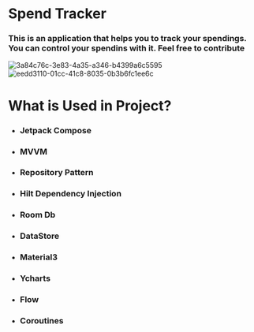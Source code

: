 # Spend Tracker
### This is an application that helps you to track your spendings. You can control your spendins with it. Feel free to contribute

![3a84c76c-3e83-4a35-a346-b4399a6c5595](https://github.com/sadighasanzade/Spend-Tracker/assets/59266227/28abf27a-c820-41e0-9258-556499429594)
![eedd3110-01cc-41c8-8035-0b3b6fc1ee6c](https://github.com/sadighasanzade/Spend-Tracker/assets/59266227/ee8d7986-dd7b-4f27-81ae-55a84b6f8a18)


# What is Used in Project?
- ### Jetpack Compose
- ### MVVM
- ### Repository Pattern
- ### Hilt Dependency Injection
- ### Room Db
- ### DataStore
- ### Material3
- ### Ycharts
- ### Flow
- ### Coroutines
